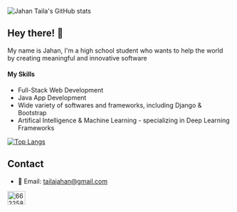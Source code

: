 ![Jahan Taila's GitHub stats](https://github-readme-stats.vercel.app/api?username=jahantaila&show_icons=true&theme=tokyonight&count_private=true&include_all_commits=True)

## Hey there! 👋

My name is Jahan, I'm a high school student who wants to help the world by creating meaningful and innovative software 


#### My Skills
* Full-Stack Web Development 
* Java App Development  
* Wide variety of softwares and frameworks, including Django & Bootstrap
* Artifical Intelligence & Machine Learning - specializing in Deep Learning Frameworks

[![Top Langs](https://github-readme-stats.vercel.app/api/top-langs/?username=jahantaila&theme=tokyonight&langs_count=10&count_private=true)](https://github.com/anuraghazra/github-readme-stats)


## Contact
* 📧  Email: [tailajahan@gmail.com](mailto:tailajahan@gmail.com)



<a href="https://stackoverflow.com/users/15966103" target="blank"><img align="center" src="https://raw.githubusercontent.com/rahuldkjain/github-profile-readme-generator/master/src/images/icons/Social/stack-overflow.svg" alt="6622587" height="30" width="40" /></a>
